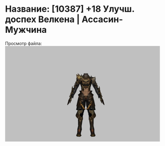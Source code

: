 # Название: [10387] +18 Улучш. доспех Велкена | Ассасин-Мужчина

Просмотр файла:
![p060021.png](p060021.png)